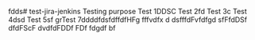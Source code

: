 fdds# test-jira-jenkins
Testing purpose
Test 1DDSC
Test 2fd
Test 3c
Test 4dsd
Test 5sf
grTest 7ddddfdsfdffdfHFg
fffvdfx d
dsfffdFvfdfgd
sfFfdDSf
dfdFScF
dvdfdFDDf
FDf
fdgdf
bf
